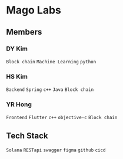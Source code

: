 # Mago Labs

## Members
### DY Kim
`Block chain` `Machine Learning` `python`

### HS Kim
`Backend` `Spring` `c++` `Java` `Block chain`

### YR Hong
`Frontend` `Flutter` `c++` `objective-c` `Block chain`

## Tech Stack
`Solana` `RESTapi` `swagger` `figma` `github` `cicd`
